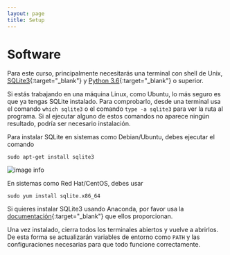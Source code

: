 ```yaml
---
layout: page
title: Setup
---
```

# Software
Para este curso, principalmente necesitarás una terminal con shell de Unix,
[SQLite3](http://www.sqlite.org/){:target="_blank"} y [Python 3.6](https://www.python.org/downloads/){:target="_blank"} o superior.

Si estás trabajando en una máquina Linux, como Ubuntu, lo más seguro es que ya tengas SQLite instalado.
Para comprobarlo, desde una terminal usa el comando `which sqlite3` o el comando `type -a sqlite3` para ver
la ruta al programa. Si al ejecutar alguno de estos comandos no aparece ningún resultado, podría ser necesario instalación.

Para instalar SQLite en sistemas como Debian/Ubuntu, debes ejecutar el comando

```
sudo apt-get install sqlite3
```
![image info](./assets/img/sqlite3.png=100x20)


En sistemas como Red Hat/CentOS, debes usar

```
sudo yum install sqlite.x86_64
```

Si quieres instalar SQLite3 usando Anaconda, por favor usa la [documentación](https://anaconda.org/anaconda/sqlite){:target="_blank"} que ellos proporcionan.

Una vez instalado, cierra todos los terminales abiertos y vuelve a abrirlos. De esta forma se actualizarán variables de entorno como `PATH`
y las configuraciones necesarias para que todo funcione correctamente.
